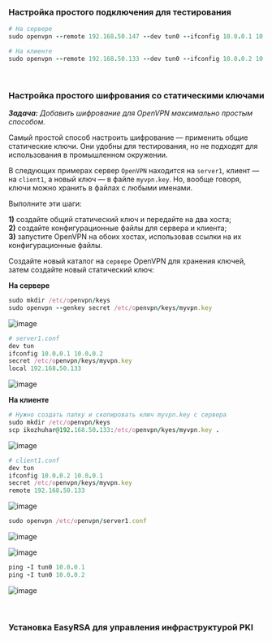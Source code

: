 ### Настройка простого подключения для тестирования

```ruby
# На сервере
sudo openvpn --remote 192.168.50.147 --dev tun0 --ifconfig 10.0.0.1 10.0.0.2

# На клиенте
sudo openvpn --remote 192.168.50.133 --dev tun0 --ifconfig 10.0.0.2 10.0.0.1
```


<br>

### Настройка простого шифрования со статическими ключами

_**Задача:** Добавить шифрование для OpenVPN максимально простым способом._

Самый простой способ настроить шифрование — применить общие статические ключи. Они удобны для тестирования, но не подходят для использования в промышленном окружении. 

В следующих примерах сервер `OpenVPN` находится на `server1`, клиент — на `client1`, а новый ключ — в файле `myvpn.key`. Но, вообще говоря, ключи можно хранить в файлах с любыми именами.

Выполните эти шаги:

**1)** создайте общий статический ключ и передайте на два хоста;  
**2)** создайте конфигурационные файлы для сервера и клиента;  
**3)** запустите OpenVPN на обоих хостах, использовав ссылки на их конфигурационные файлы.  

Создайте новый каталог на `сервере` OpenVPN для хранения ключей, затем создайте новый статический ключ:

**На сервере**

```ruby
sudo mkdir /etc/openvpn/keys
sudo openvpn --genkey secret /etc/openvpn/keys/myvpn.key
```
![image](https://github.com/user-attachments/assets/6817fd6d-23df-43a2-b496-c55b814c1f6e)


```ruby
# server1.conf
dev tun
ifconfig 10.0.0.1 10.0.0.2
secret /etc/openvpn/keys/myvpn.key
local 192.168.50.133
```

![image](https://github.com/user-attachments/assets/de36d250-4da1-41bc-9450-065cd17f8344)


**На клиенте**

```ruby
# Нужно создать папку и скопировать ключ myvpn.key с сервера
sudo mkdir /etc/openvpn/keys
scp ikozhuhar@192.168.50.133:/etc/openvpn/kyes/myvpn.key .
```
![image](https://github.com/user-attachments/assets/6817fd6d-23df-43a2-b496-c55b814c1f6e)


```ruby
# client1.conf
dev tun
ifconfig 10.0.0.2 10.0.0.1
secret /etc/openvpn/keys/myvpn.key
remote 192.168.50.133
```

![image](https://github.com/user-attachments/assets/392e6c0c-504f-47a2-89b8-623575fa85fb)

```ruby
sudo openvpn /etc/openvpn/server1.conf
```

![image](https://github.com/user-attachments/assets/9dd65fef-bcfa-4331-8768-480cd525d8f5)

![image](https://github.com/user-attachments/assets/7df219c7-4b04-4348-a9a4-7b1e15a54559)

```ruby
ping -I tun0 10.0.0.1
ping -I tun0 10.0.0.2
```
![image](https://github.com/user-attachments/assets/abafe2ba-5a7e-41e3-9740-84b31d3b7e09)



<br>

### Установка EasyRSA для управления инфраструктурой PKI



